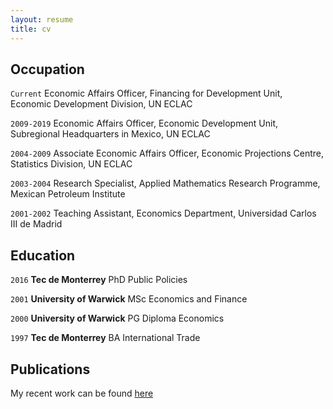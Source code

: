 ```yaml
---
layout: resume
title: cv
---
```

## Occupation

`Current` Economic Affairs Officer, Financing for Development Unit, Economic Development Division, UN ECLAC

`2009-2019` Economic Affairs Officer, Economic Development Unit, Subregional Headquarters in Mexico, UN ECLAC

`2004-2009` Associate Economic Affairs Officer, Economic Projections Centre, Statistics Division, UN ECLAC

`2003-2004` Research Specialist, Applied Mathematics Research Programme, Mexican Petroleum Institute

`2001-2002` Teaching Assistant, Economics Department, Universidad Carlos III de Madrid

## Education

`2016`
__Tec de Monterrey__
PhD Public Policies

`2001`
__University of Warwick__
MSc Economics and Finance 

`2000` __University of Warwick__
PG Diploma Economics

`1997` __Tec de Monterrey__
BA International Trade

## Publications

My recent work can be found [here](https://ideas.repec.org/e/pvi193.html)

<!--
### Journals

`1994`
Article Title, Journal Title

`1994`
Article Title, Journal Title

### Books

`1994`
Book Title, Journal Title

`1994`
Book Title, Journal Title


## Presentations

`1994`
Presentation Title, Conference, <a href="https://MyWebsite.tld/presentation1">Link to Presentation</a> -->


<!-- ### Footer

Last updated: April 2021 -->



